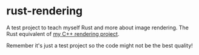 # rust-rendering

A test project to teach myself Rust and more about image rendering. The Rust equivalent of [my C++ rendering project](https://github.com/MrKWatkins/Rendering).

Remember it's just a test project so the code might not be the best quality!
